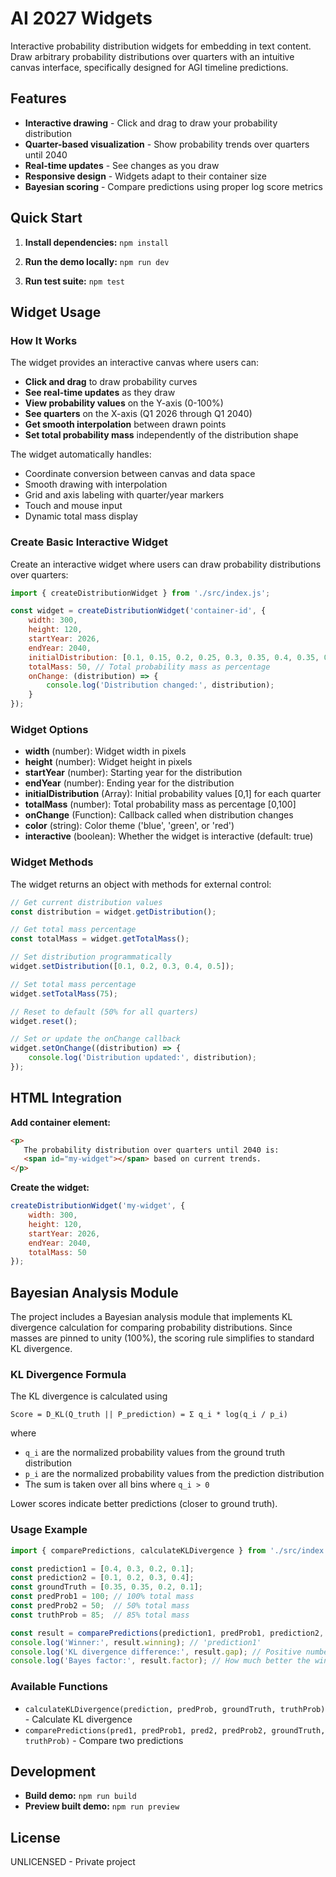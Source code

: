 # AI 2027 Widgets

Interactive probability distribution widgets for embedding in text content.
Draw arbitrary probability distributions over quarters with an intuitive canvas
interface, specifically designed for AGI timeline predictions.

## Features

- **Interactive drawing** - Click and drag to draw your probability
  distribution
- **Quarter-based visualization** - Show probability trends over quarters until
  2040
- **Real-time updates** - See changes as you draw
- **Responsive design** - Widgets adapt to their container size
- **Bayesian scoring** - Compare predictions using proper log score metrics

## Quick Start

1. **Install dependencies:** `npm install`

2. **Run the demo locally:** `npm run dev`

3. **Run test suite:** `npm test`

## Widget Usage

### How It Works

The widget provides an interactive canvas where users can:

- **Click and drag** to draw probability curves
- **See real-time updates** as they draw
- **View probability values** on the Y-axis (0-100%)
- **See quarters** on the X-axis (Q1 2026 through Q1 2040)
- **Get smooth interpolation** between drawn points
- **Set total probability mass** independently of the distribution shape

The widget automatically handles:
- Coordinate conversion between canvas and data space
- Smooth drawing with interpolation
- Grid and axis labeling with quarter/year markers
- Touch and mouse input
- Dynamic total mass display

### Create Basic Interactive Widget

Create an interactive widget where users can draw probability distributions
over quarters:

```javascript
import { createDistributionWidget } from './src/index.js';

const widget = createDistributionWidget('container-id', {
    width: 300,
    height: 120,
    startYear: 2026,
    endYear: 2040,
    initialDistribution: [0.1, 0.15, 0.2, 0.25, 0.3, 0.35, 0.4, 0.35, 0.3, 0.25, 0.2],
    totalMass: 50, // Total probability mass as percentage
    onChange: (distribution) => {
        console.log('Distribution changed:', distribution);
    }
});
```

### Widget Options

- **width** (number): Widget width in pixels
- **height** (number): Widget height in pixels  
- **startYear** (number): Starting year for the distribution
- **endYear** (number): Ending year for the distribution
- **initialDistribution** (Array<number>): Initial probability values [0,1] for
  each quarter
- **totalMass** (number): Total probability mass as percentage [0,100]
- **onChange** (Function): Callback called when distribution changes
- **color** (string): Color theme ('blue', 'green', or 'red')
- **interactive** (boolean): Whether the widget is interactive (default: true)

### Widget Methods

The widget returns an object with methods for external control:

```javascript
// Get current distribution values
const distribution = widget.getDistribution();

// Get total mass percentage
const totalMass = widget.getTotalMass();

// Set distribution programmatically
widget.setDistribution([0.1, 0.2, 0.3, 0.4, 0.5]);

// Set total mass percentage
widget.setTotalMass(75);

// Reset to default (50% for all quarters)
widget.reset();

// Set or update the onChange callback
widget.setOnChange((distribution) => {
    console.log('Distribution updated:', distribution);
});
```

## HTML Integration

**Add container element:**
   ```html
   <p>
      The probability distribution over quarters until 2040 is: 
      <span id="my-widget"></span> based on current trends.
   </p>
   ```

**Create the widget:**
   ```javascript
   createDistributionWidget('my-widget', {
       width: 300,
       height: 120,
       startYear: 2026,
       endYear: 2040,
       totalMass: 50
   });
   ```

## Bayesian Analysis Module

The project includes a Bayesian analysis module that implements KL divergence
calculation for comparing probability distributions. Since masses are pinned to
unity (100%), the scoring rule simplifies to standard KL divergence.

### KL Divergence Formula

The KL divergence is calculated using

```
Score = D_KL(Q_truth || P_prediction) = Σ q_i * log(q_i / p_i)
```

where
- `q_i` are the normalized probability values from the ground truth distribution
- `p_i` are the normalized probability values from the prediction distribution
- The sum is taken over all bins where `q_i > 0`

Lower scores indicate better predictions (closer to ground truth).

### Usage Example

```javascript
import { comparePredictions, calculateKLDivergence } from './src/index.js';

const prediction1 = [0.4, 0.3, 0.2, 0.1];
const prediction2 = [0.1, 0.2, 0.3, 0.4];
const groundTruth = [0.35, 0.35, 0.2, 0.1];
const predProb1 = 100; // 100% total mass
const predProb2 = 50;  // 50% total mass
const truthProb = 85;  // 85% total mass

const result = comparePredictions(prediction1, predProb1, prediction2, predProb2, groundTruth, truthProb);
console.log('Winner:', result.winning); // 'prediction1'
console.log('KL divergence difference:', result.gap); // Positive number
console.log('Bayes factor:', result.factor); // How much better the winner is
```

### Available Functions

- `calculateKLDivergence(prediction, predProb, groundTruth, truthProb)` - Calculate
  KL divergence
- `comparePredictions(pred1, predProb1, pred2, predProb2, groundTruth,
  truthProb)` - Compare two predictions

## Development

- **Build demo:** `npm run build`
- **Preview built demo:** `npm run preview`

## License

UNLICENSED - Private project
